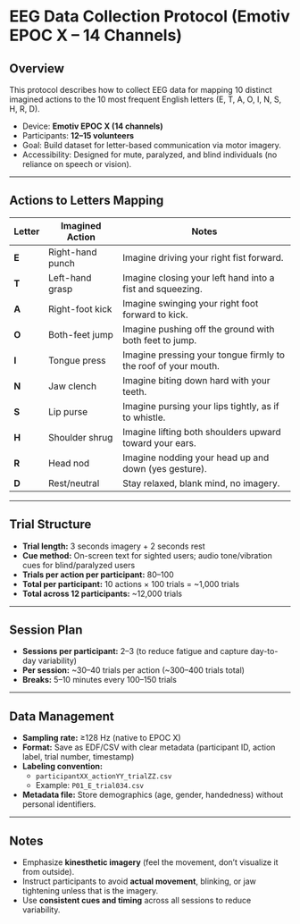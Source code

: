 # EEG Data Collection Protocol (Emotiv EPOC X – 14 Channels)

## Overview
This protocol describes how to collect EEG data for mapping 10 distinct imagined actions to the 10 most frequent English letters (E, T, A, O, I, N, S, H, R, D).  
- Device: **Emotiv EPOC X (14 channels)**  
- Participants: **12–15 volunteers**  
- Goal: Build dataset for letter-based communication via motor imagery.  
- Accessibility: Designed for mute, paralyzed, and blind individuals (no reliance on speech or vision).  

---

## Actions to Letters Mapping

| Letter | Imagined Action | Notes |
|--------|-----------------|-------|
| **E** | Right-hand punch | Imagine driving your right fist forward. |
| **T** | Left-hand grasp | Imagine closing your left hand into a fist and squeezing. |
| **A** | Right-foot kick | Imagine swinging your right foot forward to kick. |
| **O** | Both-feet jump | Imagine pushing off the ground with both feet to jump. |
| **I** | Tongue press | Imagine pressing your tongue firmly to the roof of your mouth. |
| **N** | Jaw clench | Imagine biting down hard with your teeth. |
| **S** | Lip purse | Imagine pursing your lips tightly, as if to whistle. |
| **H** | Shoulder shrug | Imagine lifting both shoulders upward toward your ears. |
| **R** | Head nod | Imagine nodding your head up and down (yes gesture). |
| **D** | Rest/neutral | Stay relaxed, blank mind, no imagery. |

---

## Trial Structure

- **Trial length:** 3 seconds imagery + 2 seconds rest  
- **Cue method:** On-screen text for sighted users; audio tone/vibration cues for blind/paralyzed users  
- **Trials per action per participant:** 80–100  
- **Total per participant:** 10 actions × 100 trials = ~1,000 trials  
- **Total across 12 participants:** ~12,000 trials  

---

## Session Plan

- **Sessions per participant:** 2–3 (to reduce fatigue and capture day-to-day variability)  
- **Per session:** ~30–40 trials per action (~300–400 trials total)  
- **Breaks:** 5–10 minutes every 100–150 trials  

---

## Data Management

- **Sampling rate:** ≥128 Hz (native to EPOC X)  
- **Format:** Save as EDF/CSV with clear metadata (participant ID, action label, trial number, timestamp)  
- **Labeling convention:**  
  - `participantXX_actionYY_trialZZ.csv`  
  - Example: `P01_E_trial034.csv`  
- **Metadata file:** Store demographics (age, gender, handedness) without personal identifiers.  

---

## Notes
- Emphasize **kinesthetic imagery** (feel the movement, don’t visualize it from outside).  
- Instruct participants to avoid **actual movement**, blinking, or jaw tightening unless that is the imagery.  
- Use **consistent cues and timing** across all sessions to reduce variability.  
